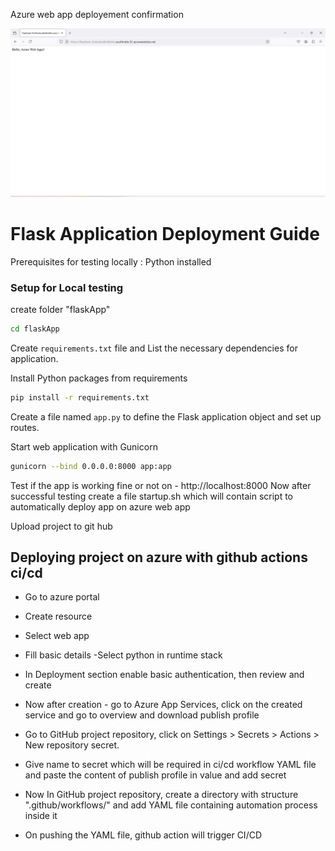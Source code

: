 Azure web app deployement confirmation

![alt text](op.png?raw=true)
# Flask Application Deployment Guide

Prerequisites for testing locally : Python installed

### Setup for Local testing 

create folder "flaskApp"

```sh
cd flaskApp
```
Create `requirements.txt` file and List the necessary dependencies for application.

Install Python packages from requirements

```sh
pip install -r requirements.txt
```
Create a file named `app.py` to define the Flask application object and set up routes.

Start web application with Gunicorn
```sh
gunicorn --bind 0.0.0.0:8000 app:app
```
Test if the app is working fine or not on - http://localhost:8000
Now after successful testing 
create a file startup.sh which will contain script to automatically deploy app on azure web app

Upload project to git hub

## Deploying project on azure with github actions ci/cd

- Go to azure portal

- Create resource

- Select web app

- Fill basic details
   -Select python in runtime stack

- In Deployment section enable basic authentication, then review and create

- Now after creation - go to Azure App Services, click on the created service and go to overview and download publish profile

- Go to GitHub project repository, click on Settings > Secrets > Actions > New repository secret.

- Give name to secret which will be required in ci/cd workflow YAML file and paste the content of publish profile in value and add secret

- Now In GitHub project repository, create a directory with structure ".github/workflows/" and add YAML file containing automation process inside it

- On pushing the YAML file, github action will trigger CI/CD 

